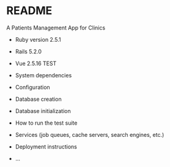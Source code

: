 # README

A Patients Management App for Clinics

* Ruby version 2.5.1
* Rails 5.2.0
* Vue 2.5.16
TEST
* System dependencies

* Configuration

* Database creation

* Database initialization

* How to run the test suite

* Services (job queues, cache servers, search engines, etc.)

* Deployment instructions

* ...
